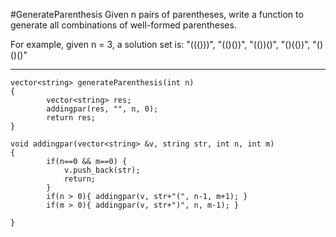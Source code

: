 #GenerateParenthesis
Given n pairs of parentheses, write a function to generate all combinations of well-formed parentheses.

For example, given n = 3, a solution set is:
"((()))", "(()())", "(())()", "()(())", "()()()"


---




```
vector<string> generateParenthesis(int n) 
{
        vector<string> res;
        addingpar(res, "", n, 0);
        return res;
}
    
void addingpar(vector<string> &v, string str, int n, int m)
{
        if(n==0 && m==0) {
            v.push_back(str);
            return;
        }
        if(n > 0){ addingpar(v, str+"(", n-1, m+1); }
        if(m > 0){ addingpar(v, str+")", n, m-1); }
        
}
```